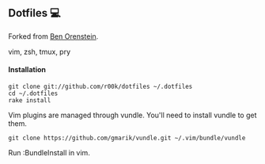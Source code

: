 ## Dotfiles :computer:

Forked from [Ben Orenstein](http://github.com/r00k).

vim, zsh, tmux, pry

#### Installation

    git clone git://github.com/r00k/dotfiles ~/.dotfiles
    cd ~/.dotfiles
    rake install

Vim plugins are managed through vundle. You'll need to install vundle to get them.

    git clone https://github.com/gmarik/vundle.git ~/.vim/bundle/vundle

Run :BundleInstall in vim.

